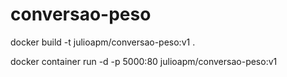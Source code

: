 # conversao-peso

docker build -t julioapm/conversao-peso:v1 .

docker container run -d -p 5000:80 julioapm/conversao-peso:v1
